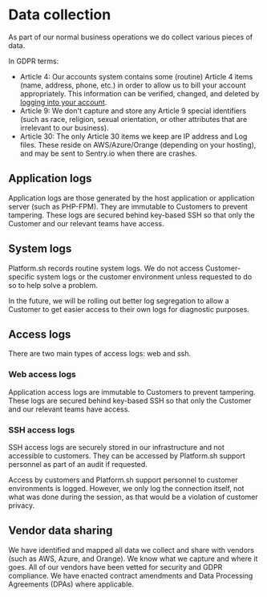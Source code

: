 # Data collection

As part of our normal business operations we do collect various pieces of data.

In GDPR terms:

* Article 4: Our accounts system contains some (routine) Article 4 items (name, address, phone, etc.) in order to allow us to bill your account appropriately.  This information can be verified, changed, and deleted by [logging into your account](https://accounts.platform.sh/).
* Article 9: We don't capture and store any Article 9 special identifiers (such as race, religion, sexual orientation, or other attributes that are irrelevant to our business). 
* Article 30: The only Article 30 items we keep are IP address and Log files. These reside on AWS/Azure/Orange (depending on your hosting), and may be sent to Sentry.io when there are crashes.

## Application logs

Application logs are those generated by the host application or application server (such as PHP-FPM).  They are immutable to Customers to prevent tampering. These logs are secured behind key-based SSH so that only the Customer and our relevant teams have access.

## System logs

Platform.sh records routine system logs.  We do not access Customer-specific system logs or the customer environment unless requested to do so to help solve a problem.

In the future, we will be rolling out better log segregation to allow a Customer to get easier access to their own logs for diagnostic purposes.

## Access logs

There are two main types of access logs: web and ssh.

### Web access logs

Application access logs are immutable to Customers to prevent tampering. These logs are secured behind key-based SSH so that only the Customer and our relevant teams have access.

### SSH access logs

SSH access logs are securely stored in our infrastructure and not accessible to customers.  They can be accessed by Platform.sh support personnel as part of an audit if requested.

Access by customers and Platform.sh support personnel to customer environments is logged.  However, we only log the connection itself, not what was done during the session, as that would be a violation of customer privacy.

## Vendor data sharing

We have identified and mapped all data we collect and share with vendors (such as AWS, Azure, and Orange). We know what we capture and where it goes. All of our vendors have been vetted for security and GDPR compliance.  We have enacted contract amendments and Data Processing Agreements (DPAs) where applicable.

